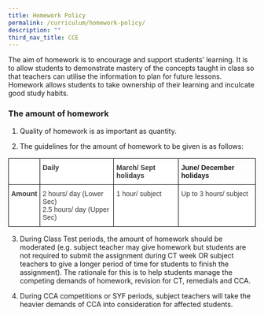 ```yaml
---
title: Homework Policy
permalink: /curriculum/homework-policy/
description: ""
third_nav_title: CCE
---
```

The aim of homework is to encourage and support students’ learning. It is to allow students to demonstrate mastery of the concepts taught in class so that teachers can utilise the information to plan for future lessons. Homework allows students to take ownership of their learning and inculcate good study habits.

### The amount of homework

1. Quality of homework is as important as quantity.

2. The guidelines for the amount of homework to be given is as follows:

<style type="text/css">
.tg  {border-collapse:collapse;border-spacing:0;}
.tg td{border-color:black;border-style:solid;border-width:1px;font-family:Arial, sans-serif;font-size:14px;
  overflow:hidden;padding:10px 5px;word-break:normal;}
.tg th{border-color:black;border-style:solid;border-width:1px;font-family:Arial, sans-serif;font-size:14px;
  font-weight:normal;overflow:hidden;padding:10px 5px;word-break:normal;}
.tg .tg-1wig{font-weight:bold;text-align:left;vertical-align:top}
.tg .tg-dox4{background-color:#FFF;color:#3A3A3A;text-align:left;vertical-align:top}
.tg .tg-c1uv{background-color:#FFF;color:#3A3A3A;font-weight:bold;text-align:left;vertical-align:top}
</style>
<table class="tg">
<thead>
  <tr>
    <th class="tg-c1uv"></th>
    <th class="tg-c1uv">Daily</th>
    <th class="tg-c1uv">March/ Sept holidays</th>
    <th class="tg-1wig">June/ December holidays</th>
  </tr>
</thead>
<tbody>
  <tr>
    <td class="tg-c1uv"><span style="font-weight:bold;font-style:inherit">Amount</span></td>
    <td class="tg-dox4"><span style="font-weight:inherit;font-style:inherit">2 hours/ day (Lower Sec)</span><br><span style="font-weight:inherit;font-style:inherit">2.5 hours/ day (Upper Sec)</span></td>
    <td class="tg-dox4"><span style="font-weight:inherit;font-style:inherit">1 hour/ subject</span></td>
    <td class="tg-dox4"><span style="font-weight:inherit;font-style:inherit">Up to 3 hours/ subject</span></td>
  </tr>
</tbody>
</table>

3. During Class Test periods, the amount of homework should be moderated (e.g. subject teacher may give homework but students are not required to submit the assignment during CT week OR subject teachers to give a longer period of time for students to finish the assignment). The rationale for this is to help students manage the competing demands of homework, revision for CT, remedials and CCA.

4. During CCA competitions or SYF periods, subject teachers will take the heavier demands of CCA into consideration for affected students.